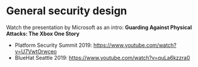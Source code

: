 # General security design

Watch the presentation by Microsoft as an intro: **Guarding Against Physical Attacks: The Xbox One Story**

- Platform Security Summit 2019: https://www.youtube.com/watch?v=U7VwtOrwceo
- BlueHat Seattle 2019: https://www.youtube.com/watch?v=quLa6kzzra0